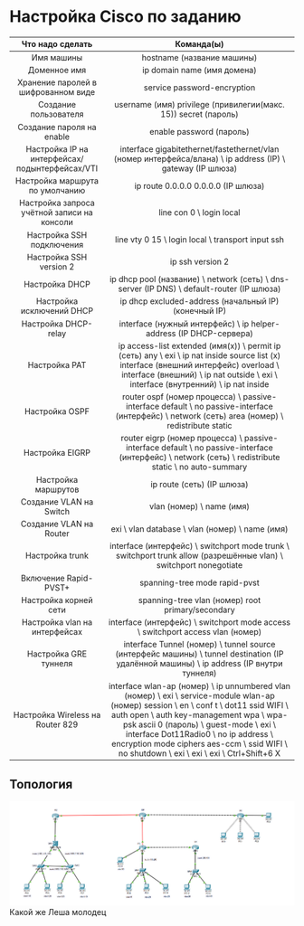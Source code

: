 # Настройка Cisco по заданию
| Что надо сделать | Команда(ы) |
|:---------------:|:---------------:|
| Имя машины | hostname (название машины) |
| Доменное имя | ip domain name (имя домена) |
| Хранение паролей в шифрованном виде | service password-encryption |
| Создание пользователя | username (имя) privilege (привилегии(макс. 15)) secret (пароль) |
| Создание пароля на enable | enable password (пароль) |
| Настройка IP на интерфейсах/подынтерфейсах/VTI | interface gigabitethernet/fastethernet/vlan (номер интерфейса/влана) \ ip address (IP) \ gateway (IP шлюза) |
| Настройка маршрута по умолчанию | ip route 0.0.0.0 0.0.0.0 (IP шлюза) |
| Настройка запроса учётной записи на консоли | line con 0 \ login local |
| Настройка SSH подключения | line vty 0 15 \ login local \ transport input ssh |
| Настройка SSH version 2 | ip ssh version 2 |
| Настройка DHCP | ip dhcp pool (название) \ network (сеть) \ dns-server (IP DNS) \ default-router (IP шлюза) |
| Настройка исключений DHCP | ip dhcp excluded-address (начальный IP) (конечный IP) |
| Настройка DHCP-relay | interface (нужный интерфейс) \ ip helper-address (IP DHCP-сервера) |
| Настройка PAT | ip access-list extended (имя(x)) \ permit ip (сеть) any \ exi \ ip nat inside source list (x) interface (внешний интерфейс) overload \ interface (внешний) \ ip nat outside \ exi \ interface (внутренний) \ ip nat inside |
| Настройка OSPF | router ospf (номер процесса) \ passive-interface default \ no passive-interface (интерфейс) \ network (сеть) area (номер) \ redistribute static |
| Настройка EIGRP | router eigrp (номер процесса) \ passive-interface default \ no passive-interface (интерфейс) \ network (сеть) \ redistribute static \ no auto-summary |
| Настройка маршрутов | ip route (сеть) (IP шлюза) |
| Создание VLAN на Switch | vlan (номер) \ name (имя) |
| Создание VLAN на Router | exi \ vlan database \ vlan (номер) \ name (имя) |
| Настройка trunk | interface (интерфейс) \ switchport mode trunk \ switchport trunk allow (разрешённые vlan) \ switchport nonegotiate |
| Включение Rapid-PVST+ | spanning-tree mode rapid-pvst |
| Настройка корней сети | spanning-tree vlan (номер) root primary/secondary |
| Настройка vlan на интерфейсах | interface (интерфейс) \ switchport mode access \ switchport access vlan (номер) |
| Настройка GRE туннеля | interface Tunnel (номер) \ tunnel source (интерфейс машины) \ tunnel destination (IP удалённой машины) \ ip address (IP внутри туннеля) |
| Настройка Wireless на Router 829 | interface wlan-ap (номер) \ ip unnumbered vlan (номер) \ exi \ service-module wlan-ap (номер) session \ en \ conf t \ dot11 ssid WIFI \ auth open \ auth key-management wpa \ wpa-psk ascii 0 (пароль) \ guest-mode \ exi \ interface Dot11Radio0 \ no ip address \ encryption mode ciphers aes-ccm \ ssid WIFI \ no shutdown \ exi \ exi \ exi \ Ctrl+Shift+6 X |
## Топология
![alt text](https://github.com/Alexey3124/Work/blob/main/%D0%9B%D0%B0%D0%B1%D0%BE%D1%80%D0%B0%D1%82%D0%BE%D1%80%D0%BA%D0%B0%205/%D0%A2%D0%BE%D0%BF%D0%BE%D0%BB%D0%BE%D0%B3%D0%B8%D1%8F.png)
Какой же Леша молодец
